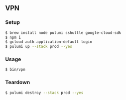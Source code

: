 ## VPN

### Setup

```bash
$ brew install node pulumi sshuttle google-cloud-sdk
$ npm i
$ gcloud auth application-default login
$ pulumi up --stack prod --yes
```

### Usage

```bash
$ bin/vpn
```

### Teardown

```bash
$ pulumi destroy --stack prod --yes
```
